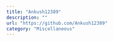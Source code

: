 ```yaml
---
title: "Ankush12389"
description: ""
url: "https://github.com/Ankush12389"
category: "Miscellaneous"
---
```

